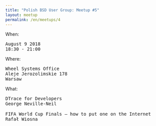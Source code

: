 ```yaml
---
title: "Polish BSD User Group: Meetup #5"
layout: meetup
permalink: /en/meetups/4
---
```

When:
<pre>
August 9 2018
18:30 - 21:00
</pre>
Where:
<pre>
Wheel Systems Office
Aleje Jerozolimskie 178
Warsaw
</pre>
What:
<pre style="white-space: pre-wrap;">
DTrace for Developers
George Neville-Neil

FIFA World Cup Finals – how to put one on the Internet
Rafał Wiosna
</pre>
